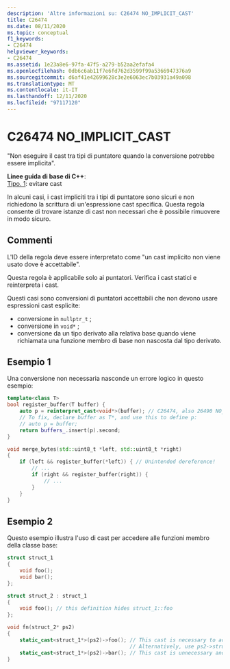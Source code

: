 ```yaml
---
description: 'Altre informazioni su: C26474 NO_IMPLICIT_CAST'
title: C26474
ms.date: 08/11/2020
ms.topic: conceptual
f1_keywords:
- C26474
helpviewer_keywords:
- C26474
ms.assetid: 1e23a8e6-97fa-47f5-a279-b52aa2efafa4
ms.openlocfilehash: 0db6c6ab11f7e6fd762d3599f99a5366947376a9
ms.sourcegitcommit: d6af41e42699628c3e2e6063ec7b03931a49a098
ms.translationtype: MT
ms.contentlocale: it-IT
ms.lasthandoff: 12/11/2020
ms.locfileid: "97117120"
---
```

# <a name="c26474-no_implicit_cast"></a>C26474 NO_IMPLICIT_CAST

"Non eseguire il cast tra tipi di puntatore quando la conversione potrebbe essere implicita".

**Linee guida di base di C++**: \
[Tipo. 1](https://github.com/isocpp/CppCoreGuidelines/blob/master/CppCoreGuidelines.md#prosafety-type-safety-profile): evitare cast

In alcuni casi, i cast impliciti tra i tipi di puntatore sono sicuri e non richiedono la scrittura di un'espressione cast specifica. Questa regola consente di trovare istanze di cast non necessari che è possibile rimuovere in modo sicuro.

## <a name="remarks"></a>Commenti

L'ID della regola deve essere interpretato come "un cast implicito non viene usato dove è accettabile".

Questa regola è applicabile solo ai puntatori. Verifica i cast statici e reinterpreta i cast.

Questi casi sono conversioni di puntatori accettabili che non devono usare espressioni cast esplicite:

- conversione in `nullptr_t` ;
- conversione in `void*` ;
- conversione da un tipo derivato alla relativa base quando viene richiamata una funzione membro di base non nascosta dal tipo derivato.

## <a name="example-1"></a>Esempio 1

Una conversione non necessaria nasconde un errore logico in questo esempio:

```cpp
template<class T>
bool register_buffer(T buffer) {
    auto p = reinterpret_cast<void*>(buffer); // C26474, also 26490 NO_REINTERPRET_CAST
    // To fix, declare buffer as T*, and use this to define p:
    // auto p = buffer;
    return buffers_.insert(p).second;
}

void merge_bytes(std::uint8_t *left, std::uint8_t *right)
{
    if (left && register_buffer(*left)) { // Unintended dereference!
        // ...
        if (right && register_buffer(right)) {
            // ...
        }
    }
}
```

## <a name="example-2"></a>Esempio 2

Questo esempio illustra l'uso di cast per accedere alle funzioni membro della classe base:

```cpp
struct struct_1
{
    void foo();
    void bar();
};

struct struct_2 : struct_1
{
    void foo(); // this definition hides struct_1::foo
};

void fn(struct_2* ps2)
{
    static_cast<struct_1*>(ps2)->foo(); // This cast is necessary to access struct_1::foo
                                        // Alternatively, use ps2->struct_1::foo();
    static_cast<struct_1*>(ps2)->bar(); // This cast is unnecessary and can be done implicitly
}
```
